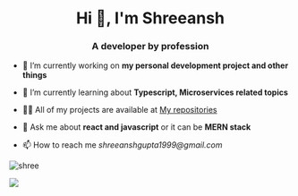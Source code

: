 <h1 align="center">Hi 👋, I'm Shreeansh</h1>
<h3 align="center">A developer by profession</h3>

- 🔭 I’m currently working on **my personal development project and other things**

- 🌱 I’m currently learning about **Typescript, Microservices related topics**

- 👨‍💻 All of my projects are available at [My repositories](https://github.com/shree1999?tab=repositories)

- 💬 Ask me about **react and javascript** or it can be **MERN stack**

- 📫 How to reach me _shreeanshgupta1999@gmail.com_

<p><img align="center" src="https://github-readme-stats.vercel.app/api/top-langs?username=shree1999&show_icons=true&locale=en&layout=compact" alt="shree" /></p>

<p><img align="center" src="https://github-readme-stats.vercel.app/api?username=shree1999&show_icons=true&theme=onedark" /></p>
